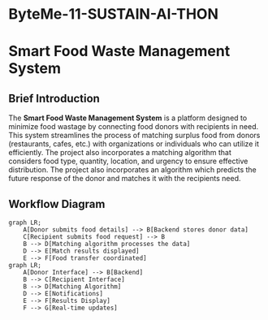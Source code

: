 # ByteMe-11-SUSTAIN-AI-THON
# **Smart Food Waste Management System**
## **Brief Introduction**
The **Smart Food Waste Management System** is a platform designed to minimize food wastage by connecting food donors with recipients in need. This system streamlines the process of matching surplus food from donors (restaurants, cafes, etc.) with organizations or individuals who can utilize it efficiently. The project also incorporates a matching algorithm that considers food type, quantity, location, and urgency to ensure effective distribution. The project also incorporates an algorithm which predicts the future response of the donor and matches it with the recipients need.

## **Workflow Diagram**
```mermaid
graph LR;
    A[Donor submits food details] --> B[Backend stores donor data]
    C[Recipient submits food request] --> B
    B --> D[Matching algorithm processes the data]
    D --> E[Match results displayed]
    E --> F[Food transfer coordinated]
graph LR;
    A[Donor Interface] --> B[Backend]
    B --> C[Recipient Interface]
    B --> D[Matching Algorithm]
    D --> E[Notifications]
    E --> F[Results Display]
    F --> G[Real-time updates]
